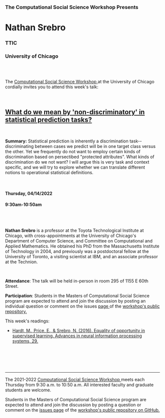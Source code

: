

<br>

<h3 class=pfblock-header> The Computational Social Science Workshop Presents </h3>

<h1 class=pfblock-header3> Nathan Srebro</h1>
<h3 class=pfblock-header3> TTIC </h3>
<h3 class=pfblock-header3> University of Chicago </h3>

<br><br>



<p class=pfblock-header3>The <a href="https://macss.uchicago.edu/content/computation-workshop"> Computational Social Science Workshop </a> at the University of Chicago cordially invites you to attend this week's talk:</p>



<br>

<div class=pfblock-header3>
<h2 class=pfblock-header>
  <a href=https://github.com/uchicago-computation-workshop/Spring2022/tree/master/04-14_Srebro> What do we mean by 'non-discriminatory' in statistical prediction tasks? </a>
</h2>

<br>
</div>



<p class=footertext2>

**Summary:**  Statistical prediction is inherently a discrimination task--discriminating between cases we predict will be in one target class versus the other.  Yet we frequently do not want to employ certain kinds of discrimination based on persectibed "protected attributes".  What kinds of discrimination do we not want?  I will argue this is very task and context specific, and we will try to explore whether we can translate different notions to operational statistical definitions.

</p>

<br>

<h4 class=pfblock-header3> Thursday, 04/14/2022 </h4>
<h4 class=pfblock-header3> 9:30am-10:50am </h4>

<br><br>

<p class=footertext2>

**Nathan Srebro** is a professor at the Toyota Technological Institute at Chicago, with cross-appointments at the University of Chicago's Department of Computer Science, and Committee on Computational and Applied Mathematics. He obtained his PhD from the Massachusetts Institute of Technology in 2004, and previously was a postdoctoral fellow at the University of Toronto, a visiting scientist at IBM, and an associate professor at the Technion.



</p>

<br>

<p class=footertext2>

**Attendance**: The talk will be held in-person in room 295 of 1155 E 60th Street.
</p>

<p class=footertext2>

**Participation**: Students in the Masters of Computational Social Science program are expected to attend and join the discussion by posting an individual question or comment on the issues <a href= https://github.com/uchicago-computation-workshop/Spring2022/issues/3> page </a> of the <a href="https://github.com/uchicago-computation-workshop"> workshop's public repository.</a>

This week's readings:

- [Hardt, M., Price, E., & Srebro, N. (2016). Equality of opportunity in supervised learning. Advances in neural information processing systems, 29.](https://github.com/uchicago-computation-workshop/Spring2022/blob/master/04-14_Srebro/srebro_reading.pdf)


<br>

<br><br>

---

<p class=footertext> The 2021-2022 <a href="https://macss.uchicago.edu/content/computation-workshop"> Computational Social Science Workshop </a> meets each Thursday from 9:30 a.m. to 10:50 a.m. All interested faculty and graduate students are welcome.</p>



<p class=footertext>Students in the Masters of Computational Social Science program are expected to attend and join the discussion by posting a question or comment on the <a href=https://github.com/uchicago-computation-workshop/Spring2022/issues/3>issues page</a> of the <a href=https://github.com/uchicago-computation-workshop/Spring2022/tree/master/04-14_Srebro>workshop's public repository on GitHub.</a></p>
